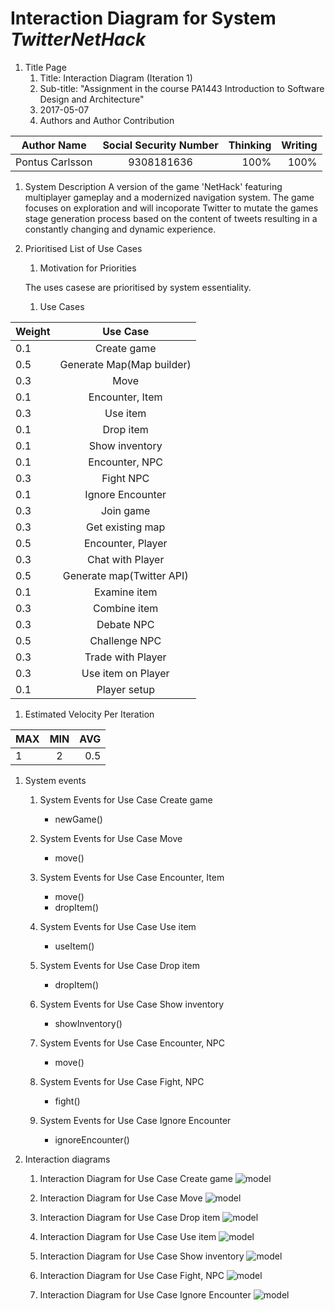 # Interaction Diagram for System _TwitterNetHack_
1. Title Page
    1. Title: Interaction Diagram (Iteration 1)
    1. Sub-title: "Assignment in the course PA1443 Introduction to Software Design and Architecture"
    1. 2017-05-07
    1. Authors and Author Contribution

| Author Name   | Social Security Number| Thinking  |Writing  |
| ------------- |:-------------:| -----:|-----:|
| Pontus Carlsson  | 9308181636 | 100% |100% |

1. System Description
A version of the game 'NetHack' featuring multiplayer gameplay and a modernized navigation system. The game focuses on exploration and will incoporate Twitter to mutate the games stage generation process based on the content of tweets resulting in a constantly changing and  dynamic experience.

1. Prioritised List of Use Cases
    1. Motivation for Priorities
    
    The uses casese are prioritised by system essentiality. 
    
    1. Use Cases
    
| Weight | Use Case |
| --- |:------------:|
| 0.1 | Create game |
| 0.5 | Generate Map(Map builder) |
| 0.3 | Move |
| 0.1 | Encounter, Item |
| 0.3 | Use item |
| 0.1 | Drop item |
| 0.1 | Show inventory |
| 0.1 | Encounter, NPC |
| 0.3 | Fight NPC |
| 0.1 | Ignore Encounter | <!--END OF FIRST ITTERATION.-->
| 0.3 | Join game |
| 0.3 | Get existing map|
| 0.5 | Encounter, Player |
| 0.3 | Chat with Player | <!--END OF SECOND ITTERATION.-->
| 0.5 | Generate map(Twitter API) | <!--END OF THIRD ITTERATION.-->
| 0.1 | Examine item |
| 0.3 | Combine item |
| 0.3 | Debate NPC |
| 0.5 | Challenge NPC|
| 0.3 | Trade with Player |
| 0.3 | Use item on Player |
| 0.1 | Player setup | <!--END OF FOURTH ITTERATION.-->
1. Estimated Velocity Per Iteration

| MAX | MIN | AVG |
| --- |:----:|----:|
| 1 | 2 | 0.5 |

1. System events
    1. System Events for Use Case Create game
        * newGame()

    1. System Events for Use Case Move
        * move()

    1. System Events for Use Case Encounter, Item
        * move()
        * dropItem()

    1. System Events for Use Case Use item
        * useItem()

    1. System Events for Use Case Drop item
         * dropItem()

    1. System Events for Use Case Show inventory
        * showInventory()

    1. System Events for Use Case Encounter, NPC
        * move()

    1. System Events for Use Case Fight, NPC
        * fight()

    1. System Events for Use Case Ignore Encounter
        * ignoreEncounter()

1. Interaction diagrams
    1. Interaction Diagram for Use Case Create game
        ![model](https://github.com/carl93/OOD-PA1443-poca16/blob/master/Assignments/OOP/ID/newGame().png "ID_create")

    1. Interaction Diagram for Use Case Move
        ![model](https://github.com/carl93/OOD-PA1443-poca16/blob/master/Assignments/OOP/ID/move().png "ID_move")
    
    1. Interaction Diagram for Use Case Drop item
        ![model](https://github.com/carl93/OOD-PA1443-poca16/blob/master/Assignments/OOP/ID/dropItem().png "ID_drop")
    
    1. Interaction Diagram for Use Case Use item
        ![model](https://github.com/carl93/OOD-PA1443-poca16/blob/master/Assignments/OOP/ID/useItem().png "ID_use")
    
    1. Interaction Diagram for Use Case Show inventory
        ![model](https://github.com/carl93/OOD-PA1443-poca16/blob/master/Assignments/OOP/ID/showInventory().png "ID_show")
    
    1. Interaction Diagram for Use Case Fight, NPC
        ![model](https://github.com/carl93/OOD-PA1443-poca16/blob/master/Assignments/OOP/ID/fight().png "ID_fight")

    1. Interaction Diagram for Use Case Ignore Encounter
        ![model](https://github.com/carl93/OOD-PA1443-poca16/blob/master/Assignments/OOP/ID/ignoreEncounter().png "ID_ignore")
